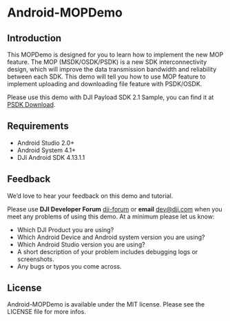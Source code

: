 # Android-MOPDemo

## Introduction

This MOPDemo is designed for you to learn how to implement the new MOP feature. The MOP (MSDK/OSDK/PSDK) is a new SDK interconnectivity design, which will improve the data transmission bandwidth and reliability between each SDK. This demo will tell you how to use MOP feature to implement uploading and downloading file feature with PSDK/OSDK. 

Please use this demo with DJI Payload SDK 2.1 Sample, you can find it at [PSDK Download](https://developer.dji.com/payload-sdk/downloads/).

## Requirements

 - Android Studio 2.0+
 - Android System 4.1+
 - DJI Android SDK 4.13.1.1

## Feedback

We’d love to hear your feedback on this demo and tutorial.

Please use **DJI Developer Forum** [dji-forum](https://forum.dji.com/forum-139-1.html?from=developer) or **email** [dev@dji.com](dev@dji.com) when you meet any problems of using this demo. At a minimum please let us know:

* Which DJI Product you are using?
* Which Android Device and Android system version you are using?
* Which Android Studio version you are using?
* A short description of your problem includes debugging logs or screenshots.
* Any bugs or typos you come across.

## License

Android-MOPDemo is available under the MIT license. Please see the LICENSE file for more infos.
